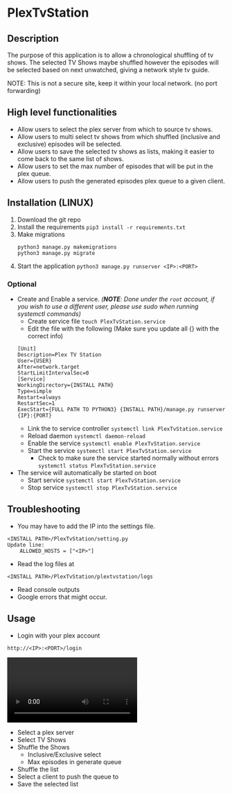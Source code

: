 # PlexTvStation

## Description
The purpose of this application is to allow a chronological shuffling of tv shows.
The selected TV Shows maybe shuffled however the episodes will be selected based on next unwatched, giving a network style tv guide.

NOTE: This is not a secure site, keep it within your local network. (no port forwarding)

## High level functionalities
- Allow users to select the plex server from which to source tv shows.
- Allow users to multi select tv shows from which shuffled (inclusive and exclusive) episodes will be selected.
- Allow users to save the selected tv shows as lists, making it easier to come back to the same list of shows.
- Allow users to set the max number of episodes that will be put in the plex queue.
- Allow users to push the generated episodes plex queue to a given client.

## Installation (LINUX)
1. Download the git repo
2. Install the requirements
    `pip3 install -r requirements.txt`
3. Make migrations
    ```
    python3 manage.py makemigrations
    python3 manage.py migrate
    ```
4. Start the application
    `python3 manage.py runserver <IP>:<PORT>`

### Optional
- Create and Enable a service. _(**NOTE**: Done under the `root` account, if you wish to use a different user, please use sudo when running systemctl commands)_
    - Create service file `touch PlexTvStation.service`
    - Edit the file with the following (Make sure you update all {} with the correct info)
    ```
    [Unit]
    Description=Plex TV Station
    User={USER}
    After=network.target
    StartLimitIntervalSec=0
    [Service]
    WorkingDirectory={INSTALL PATH}
    Type=simple
    Restart=always
    RestartSec=1
    ExecStart={FULL PATH TO PYTHON3} {INSTALL PATH}/manage.py runserver {IP}:{PORT}
    ```
    - Link the to service controller `systemctl link PlexTvStation.service`
    - Reload daemon `systemctl daemon-reload`
    - Enable the service `systemctl enable PlexTvStation.service`
    - Start the service `systemctl start PlexTvStation.service`
        - Check to make sure the service started normally without errors `systemctl status PlexTvStation.service`
- The service will automatically be started on boot
    - Start service `systemctl start PlexTvStation.service`
    - Stop service `systemctl stop PlexTvStation.service`
## Troubleshooting
- You may have to add the IP into the settings file.
```
<INSTALL PATH>/PlexTvStation/setting.py
Update line:
    ALLOWED_HOSTS = ["<IP>"]
``` 
- Read the log files at
```
<INSTALL PATH>/PlexTvStation/plextvstation/logs
```
- Read console outputs
- Google errors that might occur.

## Usage
- Login with your plex account
```
http://<IP>:<PORT>/login
```
![Login](UsageSamples/login.mp4?raw=true)
- Select a plex server
- Select TV Shows
- Shuffle the Shows
    - Inclusive/Exclusive select
    - Max episodes in generate queue
- Shuffle the list
- Select a client to push the queue to
- Save the selected list